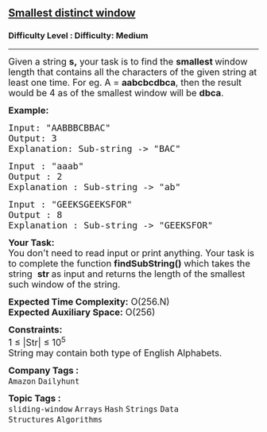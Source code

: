 <h2><a href="https://www.geeksforgeeks.org/problems/smallest-distant-window3132/1?page=1&difficulty">Smallest distinct window</a></h2><h3>Difficulty Level : Difficulty: Medium</h3><hr><div class="problems_problem_content__Xm_eO"><p><span style="font-size: 18px;">Given a string <strong>s,</strong> your task is to find the <strong>smallest </strong>window length that contains all the characters of the given string at least one time. For eg. A = <strong>aabcbcdbca</strong>, then the result would be 4 as of the smallest window will be <strong>dbca</strong>.</span></p>
<p><span style="font-size: 18px;"><strong>Example:</strong></span></p>
<div>
<pre><span style="font-size: 18px;">Input: "AABBBCBBAC"
Output: 3
Explanation: Sub-string -&gt; "BAC"
</span></pre>
</div>
<pre><span style="font-size: 18px;">Input : "aaab"
Output : 2
Explanation : Sub-string -&gt; "ab"</span></pre>
<pre><span style="font-size: 18px;">Input : "GEEKSGEEKSFOR"
Output : 8
Explanation : Sub-string -&gt; "GEEKSFOR"</span></pre>
<p><span style="font-size: 18px;"><strong>Your Task:&nbsp;&nbsp;</strong><br>You don't need to read input or print anything. Your task is to complete the function&nbsp;<strong>findSubString()</strong>&nbsp;which takes the string&nbsp; <strong>str</strong><strong> </strong>as input&nbsp;and returns the length of the smallest such window of the string.</span></p>
<p><span style="font-size: 18px;"><strong>Expected Time Complexity:</strong> O(256.N)<br><strong>Expected Auxiliary Space:</strong> O(256)</span></p>
<p><span style="font-size: 18px;"><strong>Constraints:</strong><br>1 ≤ |Str| ≤ 10<sup>5</sup><br>String may contain both type of English Alphabets.</span></p></div><p><span style=font-size:18px><strong>Company Tags : </strong><br><code>Amazon</code>&nbsp;<code>Dailyhunt</code>&nbsp;<br><p><span style=font-size:18px><strong>Topic Tags : </strong><br><code>sliding-window</code>&nbsp;<code>Arrays</code>&nbsp;<code>Hash</code>&nbsp;<code>Strings</code>&nbsp;<code>Data Structures</code>&nbsp;<code>Algorithms</code>&nbsp;